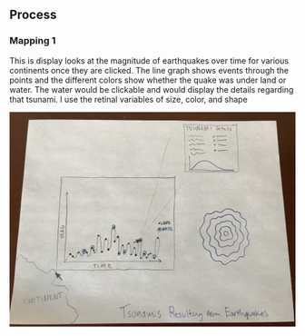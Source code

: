 ## Process

### Mapping 1

This is display looks at the magnitude of earthquakes over time for various continents once they are clicked. The line graph shows events through the points and the different colors show whether the quake was under land or water. The water would be clickable and would display the details regarding that tsunami. I use the retinal variables of size, color, and shape

![alt text](https://github.com/joutwater/dvia-2019/blob/master/3.mapping-space/process/TSUNAMI.jpg)